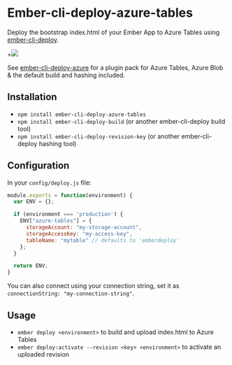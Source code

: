 # Ember-cli-deploy-azure-tables

Deploy the bootstrap index.html of your Ember App to Azure Tables using [ember-cli-deploy](https://github.com/ember-cli/ember-cli-deploy).

+[![](https://ember-cli-deploy.github.io/ember-cli-deploy-version-badges/plugins/ember-cli-deploy-azure-tables.svg)](http://ember-cli-deploy.github.io/ember-cli-deploy-version-badges/)

See [ember-cli-deploy-azure](https://github.com/duizendnegen/ember-cli-deploy-azure) for a plugin pack for Azure Tables, Azure Blob & the default build and hashing included.

## Installation

* `npm install ember-cli-deploy-azure-tables`
* `npm install ember-cli-deploy-build` (or another ember-cli-deploy build tool)
* `npm install ember-cli-deploy-revision-key` (or another ember-cli-deploy hashing tool)

## Configuration

In your `config/deploy.js` file:
```javascript
module.exports = function(environment) {
  var ENV = {};

  if (environment === 'production') {
    ENV["azure-tables"] = {
      storageAccount: "my-storage-account",
      storageAccessKey: "my-access-key",
      tableName: "mytable" // defaults to 'emberdeploy'
    };
  }

  return ENV;
}
```

You can also connect using your connection string, set it as `connectionString: "my-connection-string"`.

## Usage

* `ember deploy <environment>` to build and upload index.html to Azure Tables
* `ember deploy:activate --revision <key> <environment>` to activate an uploaded revision
